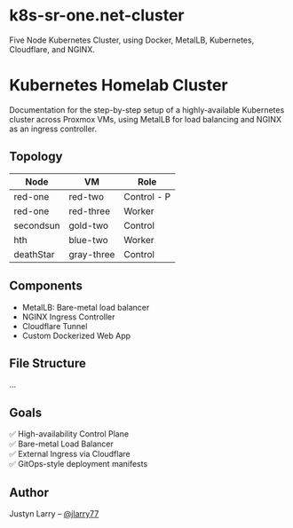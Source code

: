 # k8s-sr-one.net-cluster
Five Node Kubernetes Cluster, using Docker, MetalLB, Kubernetes, Cloudflare, and NGINX.

# Kubernetes Homelab Cluster

Documentation for the step-by-step setup of a highly-available Kubernetes cluster across Proxmox VMs, using MetalLB for load balancing and NGINX as an ingress controller.

## Topology

| Node       | VM         | Role        |
|------------|------------|-------------|
| red-one    | red-two    | Control - P |
| red-one    | red-three  | Worker      |
| secondsun  | gold-two   | Control     |
| hth        | blue-two   | Worker      |
| deathStar  | gray-three | Control     |

## Components

- MetalLB: Bare-metal load balancer
- NGINX Ingress Controller
- Cloudflare Tunnel
- Custom Dockerized Web App

## File Structure

...

## Goals

✅ High-availability Control Plane  
✅ Bare-metal Load Balancer  
✅ External Ingress via Cloudflare  
✅ GitOps-style deployment manifests

## Author

Justyn Larry – [@jlarry77](https://github.com/jlarry77)
